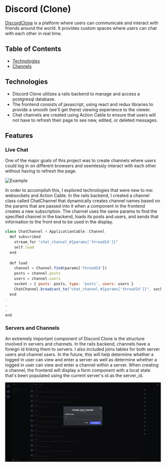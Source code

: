 # Discord (Clone)

[DiscordClone](https://discord-kevin.herokuapp.com/#/login) is a platform where users can communicate and interact with friends around the world. It provides custom spaces where users can chat with each other in real time.

## Table of Contents
+ [Technologies](#technologies)
+ [Channels](#channels)

## Technologies
+ Discord Clone utilizes a rails backend to manage and access a postgresql database.
+ The frontend consists of javascript, using react and redux libraries to provide a smooth (we'll get there) viewing experience to the viewer.
+ Chat channels are created using Action Cable to ensure that users will not have to refresh their page to see new, edited, or deleted messages.

## Features
### Live Chat
One of the major goals of this project was to create channels where users could log in on different browsers and seemlessly interact with each other without having to refresh the page.

![Example](https://media.giphy.com/media/gsT6yrko5bIKu84UyZ/giphy.gif)

In order to accomplish this, I explored technologies that were new to me: websockets and Action Cable. In the rails backend, I created a channel class called ChatChannel that dynamically creates channel names based on the params that are passed into it when a component in the frontend creates a new subscription. The channel uses the same params to find the specified channel in the backend, loads its posts and users, and sends that information to the front end to be used in the display.

```javascript
class ChatChannel < ApplicationCable::Channel
  def subscribed
    stream_for "chat_channel_#{params['threadId']}"
    self.load
  end

  def load
    channel = Channel.find(params['threadId'])
    posts = channel.posts
    users = channel.users
    socket = { posts: posts, type: 'posts', users: users }
    ChatChannel.broadcast_to("chat_channel_#{params['threadId']}", socket)
  end
.
.
.
end
```
### Servers and Channels
An extremely important component of Discord Clone is the structure involved in servers and channels. In the rails backend, channels have a foreign id linking them to servers. I also included joins tables for both server users and channel users. In the future, this will help determine whether a logged in user can view and enter a server as well as determine whether a logged in user can view and enter a channel within a server. When creating a channel, the frontend will display a form component with a local state that's been populated using the current server's id as the server_id.

![image](./app/assets/images/discord_app_channel_creation.png)

